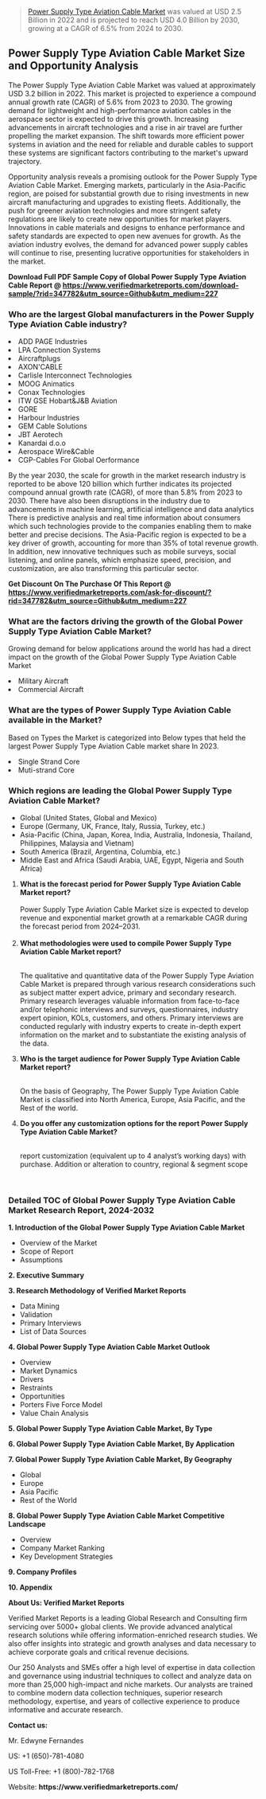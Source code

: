 <blockquote><p><p><a href="https://www.verifiedmarketreports.com/download-sample/?rid=347782&utm_source=Github&utm_medium=227" target="_blank">Power Supply Type Aviation Cable Market</a> was valued at USD 2.5 Billion in 2022 and is projected to reach USD 4.0 Billion by 2030, growing at a CAGR of 6.5% from 2024 to 2030.</p></blockquote><p><h2>Power Supply Type Aviation Cable Market Size and Opportunity Analysis</h2><p>The Power Supply Type Aviation Cable Market was valued at approximately USD 3.2 billion in 2022. This market is projected to experience a compound annual growth rate (CAGR) of 5.6% from 2023 to 2030. The growing demand for lightweight and high-performance aviation cables in the aerospace sector is expected to drive this growth. Increasing advancements in aircraft technologies and a rise in air travel are further propelling the market expansion. The shift towards more efficient power systems in aviation and the need for reliable and durable cables to support these systems are significant factors contributing to the market's upward trajectory.</p><p>Opportunity analysis reveals a promising outlook for the Power Supply Type Aviation Cable Market. Emerging markets, particularly in the Asia-Pacific region, are poised for substantial growth due to rising investments in new aircraft manufacturing and upgrades to existing fleets. Additionally, the push for greener aviation technologies and more stringent safety regulations are likely to create new opportunities for market players. Innovations in cable materials and designs to enhance performance and safety standards are expected to open new avenues for growth. As the aviation industry evolves, the demand for advanced power supply cables will continue to rise, presenting lucrative opportunities for stakeholders in the market.</p></p><p class=""><strong>Download Full PDF Sample Copy of Global Power Supply Type Aviation Cable Report @ <a href="https://www.verifiedmarketreports.com/download-sample/?rid=347782&amp;utm_source=Github&amp;utm_medium=227" target="_blank">https://www.verifiedmarketreports.com/download-sample/?rid=347782&amp;utm_source=Github&amp;utm_medium=227</a></strong></p><h3 id="" class="">Who are the largest Global manufacturers in the Power Supply Type Aviation Cable industry?</h3><p><li>ADD PAGE Industries</li><li> LPA Connection Systems</li><li> Aircraftplugs</li><li> AXON'CABLE</li><li> Carlisle Interconnect Technologies</li><li> MOOG Animatics</li><li> Conax Technologies</li><li> ITW GSE Hobart&J&B Aviation</li><li> GORE</li><li> Harbour Industries</li><li> GEM Cable Solutions</li><li> JBT Aerotech</li><li> Kanardai d.o.o</li><li> Aerospace Wire&Cable</li><li> CGP-Cables For Global Oerformance</li></p><div class=""><div class="" dir="" data-message-author-role="" data-message-id="" data-message-model-slug=""><div class=""><div class=""><div class=""><div class="" dir="" data-message-author-role="" data-message-id="" data-message-model-slug=""><div class=""><div class=""><p>By the year 2030, the scale for growth in the market research industry is reported to be above 120 billion which further indicates its projected compound annual growth rate (CAGR), of more than 5.8% from 2023 to 2030. There have also been disruptions in the industry due to advancements in machine learning, artificial intelligence and data analytics There is predictive analysis and real time information about consumers which such technologies provide to the companies enabling them to make better and precise decisions. The Asia-Pacific region is expected to be a key driver of growth, accounting for more than 35% of total revenue growth. In addition, new innovative techniques such as mobile surveys, social listening, and online panels, which emphasize speed, precision, and customization, are also transforming this particular sector.</p><p><strong>Get Discount On The Purchase Of This Report @&nbsp; <a href="https://www.verifiedmarketreports.com/ask-for-discount/?rid=347782&amp;utm_source=Github&amp;utm_medium=227" target="_blank">https://www.verifiedmarketreports.com/ask-for-discount/?rid=347782&amp;utm_source=Github&amp;utm_medium=227</a></strong></p></div></div></div></div></div></div></div></div><h3 id="" class="">What are the factors driving the growth of the Global Power Supply Type Aviation Cable Market?</h3><p id="" class="">Growing demand for below applications around the world has had a direct impact on the growth of the Global Power Supply Type Aviation Cable Market</p><p id="" class=""><li>Military Aircraft</li><li> Commercial Aircraft</li></p><h3 id="" class="">What are the types of Power Supply Type Aviation Cable available in the Market?</h3><p id="" class="">Based on Types the Market is categorized into Below types that held the largest Power Supply Type Aviation Cable market share In 2023.</p><p id="" class=""><li>Single Strand Core</li><li> Muti-strand Core</li></p><h3 id="" class="">Which regions are leading the Global Power Supply Type Aviation Cable Market?</h3><ul><li>Global (United States, Global and Mexico)</li><li>Europe (Germany, UK, France, Italy, Russia, Turkey, etc.)</li><li>Asia-Pacific (China, Japan, Korea, India, Australia, Indonesia, Thailand, Philippines, Malaysia and Vietnam)</li><li>South America (Brazil, Argentina, Columbia, etc.)</li><li>Middle East and Africa (Saudi Arabia, UAE, Egypt, Nigeria and South Africa)</li></ul><p><ol><li><strong>What is the forecast period for Power Supply Type Aviation Cable Market report?<br /></strong><br /><span data-sheets-root="1" data-sheets-value="{&quot;1&quot;:2,&quot;2&quot;:&quot;XXXX size is expected to develop revenue and exponential market growth at a remarkable CAGR during the forecast period from 2024&ndash;2030.&quot;}" data-sheets-userformat="{&quot;2&quot;:12674,&quot;4&quot;:{&quot;1&quot;:2,&quot;2&quot;:16776960},&quot;10&quot;:2,&quot;11&quot;:0,&quot;15&quot;:&quot;Arial&quot;,&quot;16&quot;:12}">Power Supply Type Aviation Cable Market size is expected to develop revenue and exponential market growth at a remarkable CAGR during the forecast period from 2024&ndash;2031.</span><br /><br /></li><li><strong>What methodologies were used to compile Power Supply Type Aviation Cable Market report?<br /><br /></strong><p>The qualitative and quantitative data of the&nbsp;Power Supply Type Aviation Cable Market is prepared through various research considerations such as subject matter expert advice, primary and secondary research. Primary research leverages valuable information from face-to-face and/or telephonic interviews and surveys, questionnaires, industry expert opinion, KOLs, customers, and others. Primary interviews are conducted regularly with industry experts to create in-depth expert information on the market and to substantiate the existing analysis of the data.&nbsp;</p></li><li><strong>Who is the target audience for Power Supply Type Aviation Cable Market report?<br /><br /></strong><p>On the basis of Geography, The&nbsp;Power Supply Type Aviation Cable Market is classified into North America, Europe, Asia Pacific, and the Rest of the world.</p></li><li><strong>Do you offer any customization options for the report Power Supply Type Aviation Cable Market?<br /><br /></strong><p>report customization (equivalent up to 4 analyst&rsquo;s working days) with purchase. Addition or alteration to country, regional &amp; segment scope</p><p>&nbsp;</p></li></ol></p><h3 id="" class="">Detailed TOC of Global Power Supply Type Aviation Cable Market Research Report, 2024-2032</h3><p id="" class=""><strong>1. Introduction of the Global Power Supply Type Aviation Cable Market</strong></p><ul><li>Overview of the Market</li><li>Scope of Report</li><li>Assumptions</li></ul><p id="" class=""><strong>2. Executive Summary</strong></p><p id="" class=""><strong>3. Research Methodology of&nbsp;Verified Market Reports</strong></p><ul><li>Data Mining</li><li>Validation</li><li>Primary Interviews</li><li>List of Data Sources</li></ul><p id="" class=""><strong>4. Global Power Supply Type Aviation Cable Market Outlook</strong></p><ul><li>Overview</li><li>Market Dynamics</li><li>Drivers</li><li>Restraints</li><li>Opportunities</li><li>Porters Five Force Model</li><li>Value Chain Analysis</li></ul><p id="" class=""><strong>5. Global Power Supply Type Aviation Cable Market, By&nbsp;Type</strong></p><p id="" class=""><strong>6. Global Power Supply Type Aviation Cable Market, By Application</strong></p><p id="" class=""><strong>7. Global Power Supply Type Aviation Cable Market, By Geography</strong></p><ul><li>Global</li><li>Europe</li><li>Asia Pacific</li><li>Rest of the World</li></ul><p id="" class=""><strong>8. Global Power Supply Type Aviation Cable Market Competitive Landscape</strong></p><ul><li>Overview</li><li>Company Market Ranking</li><li>Key Development Strategies</li></ul><p id="" class=""><strong>9. Company Profiles</strong></p><p id="" class=""><strong>10. Appendix</strong></p><p id="" class=""><strong>About Us: Verified Market Reports</strong></p><p id="" class="">Verified Market Reports is a leading Global Research and Consulting firm servicing over 5000+ global clients. We provide advanced analytical research solutions while offering information-enriched research studies. We also offer insights into strategic and growth analyses and data necessary to achieve corporate goals and critical revenue decisions.</p><p id="" class="">Our 250 Analysts and SMEs offer a high level of expertise in data collection and governance using industrial techniques to collect and analyze data on more than 25,000 high-impact and niche markets. Our analysts are trained to combine modern data collection techniques, superior research methodology, expertise, and years of collective experience to produce informative and accurate research.</p><p id="" class=""><strong>Contact us:</strong></p><p id="" class="">Mr. Edwyne Fernandes</p><p id="" class="">US: +1 (650)-781-4080</p><p id="" class="">US Toll-Free: +1 (800)-782-1768</p><p id="" class="">Website: <a target="" data-test-app-aware-link=""><strong>https://www.verifiedmarketreports.com/</strong></a></p>
